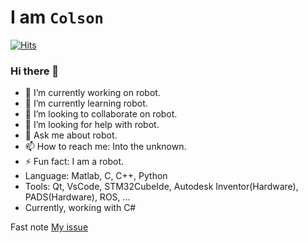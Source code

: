 # I am `Colson`

[![Hits](https://hits.seeyoufarm.com/api/count/incr/badge.svg?url=https%3A%2F%2Fgithub.com%2FYeongJunKim&count_bg=%2370FF00&title_bg=%23000000&icon=&icon_color=%23E7E7E7&title=hits&edge_flat=false)](https://www.github.com/YeongJunKim)

### Hi there 👋

- 🔭 I’m currently working on robot.
- 🌱 I’m currently learning robot.
- 👯 I’m looking to collaborate on robot.
- 🤔 I’m looking for help with robot.
- 💬 Ask me about robot.
- 📫 How to reach me: Into the unknown.
- ⚡ Fun fact: I am a robot.
- Language: Matlab, C, C++, Python
- Tools: Qt, VsCode, STM32CubeIde, Autodesk Inventor(Hardware), PADS(Hardware), ROS, ...
- Currently, working with C#


Fast note
[My issue](https://github.com/YeongJunKim/issue/issues)

<!--
**YeongJunKim/YeongJunKim** is a ✨ _special_ ✨ repository because its `README.md` (this file) appears on your GitHub profile.

Here are some ideas to get you started:

- 🔭 I’m currently working on ...
- 🌱 I’m currently learning ...
- 👯 I’m looking to collaborate on ...
- 🤔 I’m looking for help with ...
- 💬 Ask me about ...
- 📫 How to reach me: ...
- 😄 Pronouns: ...
- ⚡ Fun fact: ...
-->
                 
                
